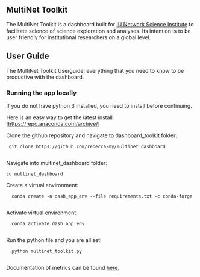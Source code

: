 ## MultiNet Toolkit
The MultiNet Toolkit is a dashboard built for [IU Network Science Institute](https://iuni.iu.edu/) to facilitate science of science exploration and analyses.  Its intention is to be user friendly for institutional researchers on a global level.

## User Guide

The MultiNet Toolkit Userguide: everything that you need to know to be productive with the dashboard.

### Running the app locally

If you do not have python 3 installed, you need to install before continuing.  

Here is an easy way to get the latest install: [https://repo.anaconda.com/archive/]


Clone the github repository and navigate to dashboard_toolkit folder:
  ```
   git clone https://github.com/rebecca-my/multinet_dashboard
   
  ```
Navigate into multinet_dashboard folder:
  ```
  cd multinet_dashboard
  
  ```
Create a virtual environment:
```
  conda create -n dash_app_env --file requirements.txt -c conda-forge
  
```
Activate virtual environment:
```
  conda activate dash_app_env
  
```
Run the python file and you are all set!
```
  python multinet_toolkit.py
  
```
Documentation of metrics can be found [here.](https://github.com/rebecca-my/multinet_dashboard/blob/master/metrics-documentation.md)
